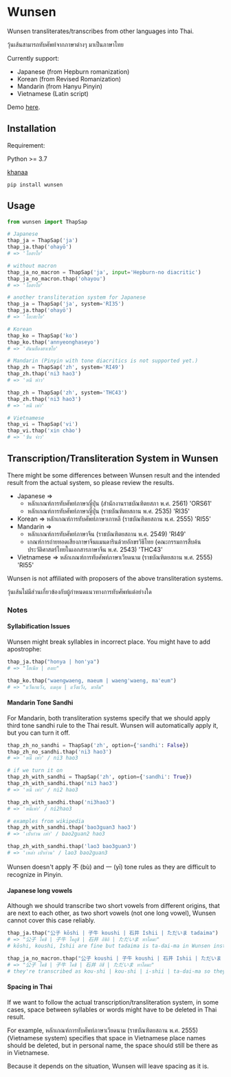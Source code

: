 # Wunsen

Wunsen transliterates/transcribes from other languages into Thai.

วุ้นเส้นสามารถทับศัพท์จากภาษาต่างๆ มาเป็นภาษาไทย

Currently support:

- Japanese (from Hepburn romanization)
- Korean (from Revised Romanization)
- Mandarin (from Hanyu Pinyin)
- Vietnamese (Latin script)

Demo [here](https://wunsen.herokuapp.com/).

## Installation

Requirement:

Python >= 3.7

[khanaa](https://github.com/cakimpei/khanaa)

```
pip install wunsen
```

## Usage

```python
from wunsen import ThapSap

# Japanese
thap_ja = ThapSap('ja')
thap_ja.thap('ohayō')
# => 'โอฮาโย'

# without macron
thap_ja_no_macron = ThapSap('ja', input='Hepburn-no diacritic')
thap_ja_no_macron.thap('ohayou')
# => 'โอฮาโย'

# another transliteration system for Japanese
thap_ja = ThapSap('ja', system='RI35')
thap_ja.thap('ohayō')
# => 'โอะฮะโย'

# Korean
thap_ko = ThapSap('ko')
thap_ko.thap('annyeonghaseyo')
# => 'อันนย็องฮาเซโย'

# Mandarin (Pinyin with tone diacritics is not supported yet.)
thap_zh = ThapSap('zh', system='RI49')
thap_zh.thap('ni3 hao3')
# => 'หนี ห่าว'

thap_zh = ThapSap('zh', system='THC43')
thap_zh.thap('ni3 hao3')
# => 'หนี เห่า'

# Vietnamese
thap_vi = ThapSap('vi')
thap_vi.thap('xin chào')
# => 'ซีน จ่าว'
```

## Transcription/Transliteration System in Wunsen

There might be some differences between Wunsen result and the intended result from the actual system, so please review the results.

- Japanese =>
    - หลักเกณฑ์การทับศัพท์ภาษาญี่ปุ่น (สำนักงานราชบัณฑิตยสภา พ.ศ. 2561) 'ORS61'
    - หลักเกณฑ์การทับศัพท์ภาษาญี่ปุ่น (ราชบัณฑิตยสถาน พ.ศ. 2535) 'RI35'
- Korean => หลักเกณฑ์การทับศัพท์ภาษาเกาหลี (ราชบัณฑิตยสถาน พ.ศ. 2555) 'RI55'
- Mandarin =>
    - หลักเกณฑ์การทับศัพท์ภาษาจีน (ราชบัณฑิตยสถาน พ.ศ. 2549) 'RI49'
    - เกณฑ์การถ่ายทอดเสียงภาษาจีนแมนดารินด้วยอักขรวิธีไทย (คณะกรรมการสืบค้นประวัติศาสตร์ไทยในเอกสารภาษาจีน พ.ศ. 2543) 'THC43'
- Vietnamese => หลักเกณฑ์การทับศัพท์ภาษาเวียดนาม (ราชบัณฑิตยสถาน พ.ศ. 2555) 'RI55'

Wunsen is not affiliated with proposers of the above transliteration systems.

วุ้นเส้นไม่มีส่วนเกี่ยวข้องกับผู้กำหนดแนวทางการทับศัพท์แต่อย่างใด

### Notes

#### Syllabification Issues

Wunsen might break syllables in incorrect place. You might have to add apostrophe:

```python
thap_ja.thap("honya | hon'ya")
# => "โฮเนีย | ฮงยะ"

thap_ko.thap("waengwaeng, maeum | waeng'waeng, ma'eum")
# => "แว็นกแว็ง, แมอุม | แว็งแว็ง, มาอึม"
```

#### Mandarin Tone Sandhi

For Mandarin, both transliteration systems specify that we should apply third tone sandhi rule to the Thai result. Wunsen will automatically apply it, but you can turn it off.

```python
thap_zh_no_sandhi = ThapSap('zh', option={'sandhi': False})
thap_zh_no_sandhi.thap('ni3 hao3')
# => 'หนี่ เห่า' / ni3 hao3

# if we turn it on
thap_zh_with_sandhi = ThapSap('zh', option={'sandhi': True})
thap_zh_with_sandhi.thap('ni3 hao3')
# => 'หนี เห่า' / ni2 hao3

thap_zh_with_sandhi.thap('ni3hao3')
# => 'หนีเห่า' / ni2hao3

# examples from wikipedia
thap_zh_with_sandhi.thap('bao3guan3 hao3')
# => 'เป๋าก๋วน เห่า' / bao2guan2 hao3

thap_zh_with_sandhi.thap('lao3 bao3guan3')
# => 'เหล่า เป๋าก่วน' / lao3 bao2guan3
```

Wunsen doesn't apply 不 (bù) and 一 (yī) tone rules as they are difficult to recognize in Pinyin.

#### Japanese long vowels

Although we should transcribe two short vowels from different origins, that are next to each other, as two short vowels (not one long vowel), Wunsen cannot cover this case reliably.

```python
thap_ja.thap("公子 kōshi | 子牛 koushi | 石井 Ishii | ただいま tadaima")
# => "公子 โคชิ | 子牛 โคอูชิ | 石井 อิชิอิ | ただいま ทาไดมะ"
# kōshi, koushi, Ishii are fine but tadaima is ta-dai-ma in Wunsen instead of ta-da-i-ma

thap_ja_no_macron.thap("公子 koushi | 子牛 koushi | 石井 Ishii | ただいま tadaima")
# => "公子 โคชิ | 子牛 โคชิ | 石井 อิชี | ただいま ทาไดมะ"
# they're transcribed as kou-shi | kou-shi | i-shii | ta-dai-ma so they're incorrect except 公子
```

#### Spacing in Thai

If we want to follow the actual transcription/transliteration system, in some cases, space between syllables or words might have to be deleted in Thai result.

For example, หลักเกณฑ์การทับศัพท์ภาษาเวียดนาม (ราชบัณฑิตยสถาน พ.ศ. 2555) (Vietnamese system) specifies that space in Vietnamese place names should be deleted, but in personal name, the space should still be there as in Vietnamese.

Because it depends on the situation, Wunsen will leave spacing as it is.